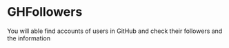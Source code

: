 # GHFollowers
You will able find accounts of users in GitHub and check their followers and the information
